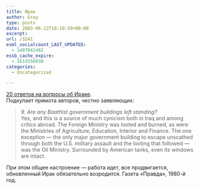 ```yaml
---
title: Ирак
author: Gray
type: posts
date: 2003-06-22T18:10:59+00:00
excerpt:
url: /3241
esml_socialcount_LAST_UPDATED:
  - 1497042482
essb_cache_expire:
  - 1614556038
categories:
  - Uncategorized

---
```








<a href="http://www.theglobeandmail.com/servlet/ArticleNews/TPStory/LAC/20030621/FCIRAQ/TPComment/TopStories" target="_blank">20 ответов на вопросы об Ираке</a>.  
Подкупает прямота авторов, честно заявляющих:

> _9. Are any Baathist government buildings left standing?_  
> Yes, and this is a source of much cynicism both in Iraq and among critics abroad. The Foreign Ministry was looted and burned, as were the Ministries of Agriculture, Education, Interior and Finance. The one exception &#8212; the only major government building to escape unscathed through both the U.S. military assault and the looting that followed &#8212; was the Oil Ministry. Surrounded by American tanks, even its windows are intact.

При этом общее настроение &#8212; работа идет, все продвигается, обновленный Ирак обязательно возродится. Газета &#171;Правда&#187;, 1980-й год.